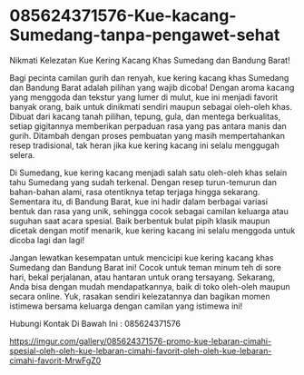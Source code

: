 # 085624371576-Kue-kacang-Sumedang-tanpa-pengawet-sehat
Nikmati Kelezatan Kue Kering Kacang Khas Sumedang dan Bandung Barat!

Bagi pecinta camilan gurih dan renyah, kue kering kacang khas Sumedang dan Bandung Barat adalah pilihan yang wajib dicoba! Dengan aroma kacang yang menggoda dan tekstur yang lumer di mulut, kue ini menjadi favorit banyak orang, baik untuk dinikmati sendiri maupun sebagai oleh-oleh khas. Dibuat dari kacang tanah pilihan, tepung, gula, dan mentega berkualitas, setiap gigitannya memberikan perpaduan rasa yang pas antara manis dan gurih. Ditambah dengan proses pembuatan yang masih mempertahankan resep tradisional, tak heran jika kue kering kacang ini selalu menggugah selera.  

Di Sumedang, kue kering kacang menjadi salah satu oleh-oleh khas selain tahu Sumedang yang sudah terkenal. Dengan resep turun-temurun dan bahan-bahan alami, rasa otentiknya tetap terjaga hingga sekarang. Sementara itu, di Bandung Barat, kue ini hadir dalam berbagai variasi bentuk dan rasa yang unik, sehingga cocok sebagai camilan keluarga atau suguhan saat acara spesial. Baik berbentuk bulat pipih klasik maupun dicetak dengan motif menarik, kue kering kacang ini selalu menggoda untuk dicoba lagi dan lagi!  

Jangan lewatkan kesempatan untuk mencicipi kue kering kacang khas Sumedang dan Bandung Barat ini! Cocok untuk teman minum teh di sore hari, bekal perjalanan, atau hantaran untuk orang tersayang. Sekarang, Anda bisa dengan mudah mendapatkannya, baik di toko oleh-oleh maupun secara online. Yuk, rasakan sendiri kelezatannya dan bagikan momen istimewa bersama keluarga dengan camilan yang istimewa ini!

Hubungi Kontak Di Bawah Ini :
085624371576

https://imgur.com/gallery/085624371576-promo-kue-lebaran-cimahi-spesial-oleh-oleh-kue-lebaran-cimahi-favorit-oleh-oleh-kue-lebaran-cimahi-favorit-MrwFgZ0
